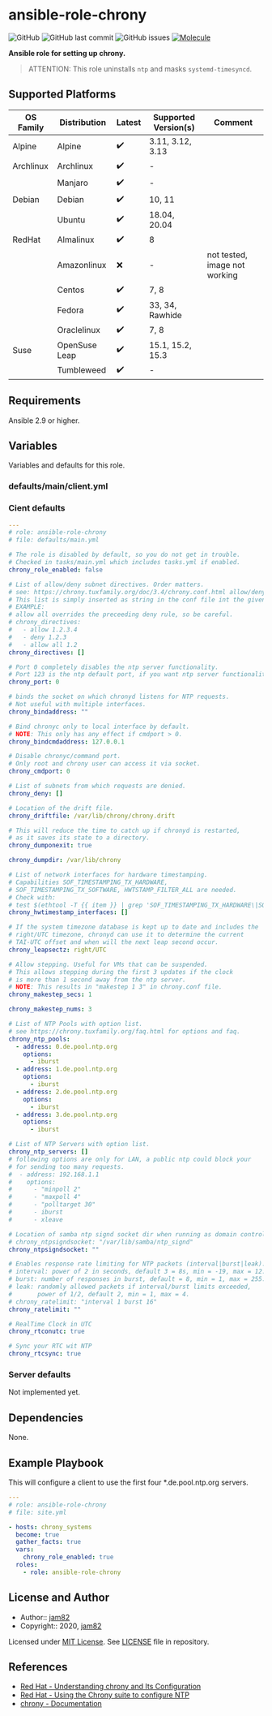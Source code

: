 # ansible-role-chrony

![GitHub](https://img.shields.io/github/license/jam82/ansible-role-chrony) ![GitHub last commit](https://img.shields.io/github/last-commit/jam82/ansible-role-chrony) ![GitHub issues](https://img.shields.io/github/issues-raw/jam82/ansible-role-chrony) [![Molecule](https://github.com/jam82/ansible-role-chrony/actions/workflows/molecule.yml/badge.svg)](https://github.com/jam82/ansible-role-chrony/actions/workflows/molecule.yml)

**Ansible role for setting up chrony.**

> ATTENTION: This role uninstalls `ntp` and masks `systemd-timesyncd`.

## Supported Platforms

| OS Family | Distribution  | Latest | Supported Version(s) | Comment |
|-----------|---------------|--------|----------------------|---------|
| Alpine    | Alpine        | :heavy_check_mark: | 3.11, 3.12, 3.13 | |
| Archlinux | Archlinux     | :heavy_check_mark: | - | |
|           | Manjaro       | :heavy_check_mark: | - | |
| Debian    | Debian        | :heavy_check_mark: | 10, 11 | |
|           | Ubuntu        | :heavy_check_mark: | 18.04, 20.04 | |
| RedHat    | Almalinux     | :heavy_check_mark: | 8 | |
|           | Amazonlinux   | :x: | - | not tested, image not working |
|           | Centos        | :heavy_check_mark: | 7, 8 | |
|           | Fedora        | :heavy_check_mark: | 33, 34, Rawhide | |
|           | Oraclelinux   | :heavy_check_mark: | 7, 8 | |
| Suse      | OpenSuse Leap | :heavy_check_mark: | 15.1, 15.2, 15.3 | |
|           | Tumbleweed    | :heavy_check_mark: | - | |

## Requirements

Ansible 2.9 or higher.

## Variables

Variables and defaults for this role.

### defaults/main/client.yml

### Cient defaults

```yaml
---
# role: ansible-role-chrony
# file: defaults/main.yml

# The role is disabled by default, so you do not get in trouble.
# Checked in tasks/main.yml which includes tasks.yml if enabled.
chrony_role_enabled: false

# List of allow/deny subnet directives. Order matters.
# see: https://chrony.tuxfamily.org/doc/3.4/chrony.conf.html allow/deny.
# This list is simply inserted as string in the conf file int the given order.
# EXAMPLE:
# allow all overrides the preceeding deny rule, so be careful.
# chrony_directives:
#   - allow 1.2.3.4
#   - deny 1.2.3
#   - allow all 1.2
chrony_directives: []

# Port 0 completely disables the ntp server functionality.
# Port 123 is the ntp default port, if you want ntp server functionality.
chrony_port: 0

# binds the socket on which chronyd listens for NTP requests.
# Not useful with multiple interfaces.
chrony_bindaddress: ""

# Bind chronyc only to local interface by default.
# NOTE: This only has any effect if cmdport > 0.
chrony_bindcmdaddress: 127.0.0.1

# Disable chronyc/command port.
# Only root and chrony user can access it via socket.
chrony_cmdport: 0

# List of subnets from which requests are denied.
chrony_deny: []

# Location of the drift file.
chrony_driftfile: /var/lib/chrony/chrony.drift

# This will reduce the time to catch up if chronyd is restarted,
# as it saves its state to a directory.
chrony_dumponexit: true

chrony_dumpdir: /var/lib/chrony

# List of network interfaces for hardware timestamping.
# Capabilities SOF_TIMESTAMPING_TX_HARDWARE,
# SOF_TIMESTAMPING_TX_SOFTWARE, HWTSTAMP_FILTER_ALL are needed.
# Check with:
# test $(ethtool -T {{ item }} | grep 'SOF_TIMESTAMPING_TX_HARDWARE\|SOF_TIMESTAMPING_TX_SOFTWARE\|HWTSTAMP_FILTER_ALL' | wc -l) == 3 && echo OK || echo NOK
chrony_hwtimestamp_interfaces: []

# If the system timezone database is kept up to date and includes the
# right/UTC timezone, chronyd can use it to determine the current
# TAI-UTC offset and when will the next leap second occur.
chrony_leapsectz: right/UTC

# Allow stepping. Useful for VMs that can be suspended.
# This allows stepping during the first 3 updates if the clock
# is more than 1 second away from the ntp server.
# NOTE: This results in "makestep 1 3" in chrony.conf file.
chrony_makestep_secs: 1

chrony_makestep_nums: 3

# List of NTP Pools with option list.
# see https://chrony.tuxfamily.org/faq.html for options and faq.
chrony_ntp_pools:
  - address: 0.de.pool.ntp.org
    options:
      - iburst
  - address: 1.de.pool.ntp.org
    options:
      - iburst
  - address: 2.de.pool.ntp.org
    options:
      - iburst
  - address: 3.de.pool.ntp.org
    options:
      - iburst

# List of NTP Servers with option list.
chrony_ntp_servers: []
# following options are only for LAN, a public ntp could block your
# for sending too many requests.
#  - address: 192.168.1.1
#    options:
#      - "minpoll 2"
#      - "maxpoll 4"
#      - "polltarget 30"
#      - iburst
#      - xleave

# Location of samba ntp signd socket dir when running as domain controller.
# chrony_ntpsigndsocket: "/var/lib/samba/ntp_signd"
chrony_ntpsigndsocket: ""

# Enables response rate limiting for NTP packets (interval|burst|leak).
# interval: power of 2 in seconds, default 3 = 8s, min = -19, max = 12.
# burst: number of responses in burst, default = 8, min = 1, max = 255.
# leak: randomly allowed packets if interval/burst limits exceeded,
#       power of 1/2, default 2, min = 1, max = 4.
# chrony_ratelimit: "interval 1 burst 16"
chrony_ratelimit: ""

# RealTime Clock in UTC
chrony_rtconutc: true

# Sync your RTC wit NTP
chrony_rtcsync: true
```

### Server defaults

Not implemented yet.

## Dependencies

None.

## Example Playbook

This will configure a client to use the first four *.de.pool.ntp.org servers.

```yaml
---
# role: ansible-role-chrony
# file: site.yml

- hosts: chrony_systems
  become: true
  gather_facts: true
  vars:
    chrony_role_enabled: true
  roles:
    - role: ansible-role-chrony
```

## License and Author

- Author:: [jam82](https://github.com/jam82/)
- Copyright:: 2020, [jam82](https://github.com/jam82/)

Licensed under [MIT License](https://opensource.org/licenses/MIT).
See [LICENSE](https://github.com/jam82/ansible-role-chrony/blob/master/LICENSE) file in repository.

## References

- [Red Hat - Understanding chrony and Its Configuration](https://access.redhat.com/documentation/en-us/red_hat_enterprise_linux/7/html/system_administrators_guide/sect-understanding_chrony_and-its_configuration)
- [Red Hat - Using the Chrony suite to configure NTP](https://access.redhat.com/documentation/en-us/red_hat_enterprise_linux/8/html/configuring_basic_system_settings/using-chrony-to-configure-ntp)
- [chrony - Documentation](https://chrony.tuxfamily.org/documentation.html)
